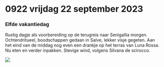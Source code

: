 # 0922 vrijdag 22 september 2023
### Elfde vakantiedag
Rustig dagje als voorbereiding op de terugreis naar Senigallia morgen. Ochtendritueel, boodschappen gedaan in Salve, lekker visje gegeten. Aan het eind van de middag nog even een drankje op het terras van Luna Rossa. Nu eten en verder inpakken. Stevige wind, volgens Silvana de scirocco.

![](IMG_20230922_175602.jpg)